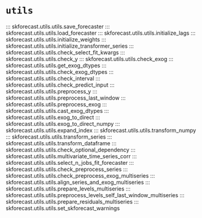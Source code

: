 # `utils`

::: skforecast.utils.utils.save_forecaster
::: skforecast.utils.utils.load_forecaster
::: skforecast.utils.utils.initialize_lags
::: skforecast.utils.utils.initialize_weights
::: skforecast.utils.utils.initialize_transformer_series
::: skforecast.utils.utils.check_select_fit_kwargs
::: skforecast.utils.utils.check_y
::: skforecast.utils.utils.check_exog
::: skforecast.utils.utils.get_exog_dtypes
::: skforecast.utils.utils.check_exog_dtypes
::: skforecast.utils.utils.check_interval
::: skforecast.utils.utils.check_predict_input
::: skforecast.utils.utils.preprocess_y
::: skforecast.utils.utils.preprocess_last_window
::: skforecast.utils.utils.preprocess_exog
::: skforecast.utils.utils.cast_exog_dtypes
::: skforecast.utils.utils.exog_to_direct
::: skforecast.utils.utils.exog_to_direct_numpy
::: skforecast.utils.utils.expand_index
::: skforecast.utils.utils.transform_numpy
::: skforecast.utils.utils.transform_series
::: skforecast.utils.utils.transform_dataframe
::: skforecast.utils.utils.check_optional_dependency
::: skforecast.utils.utils.multivariate_time_series_corr
::: skforecast.utils.utils.select_n_jobs_fit_forecaster
::: skforecast.utils.utils.check_preprocess_series
::: skforecast.utils.utils.check_preprocess_exog_multiseries
::: skforecast.utils.utils.align_series_and_exog_multiseries
::: skforecast.utils.utils.prepare_levels_multiseries
::: skforecast.utils.utils.preprocess_levels_self_last_window_multiseries
::: skforecast.utils.utils.prepare_residuals_multiseries
::: skforecast.utils.utils.set_skforecast_warnings
